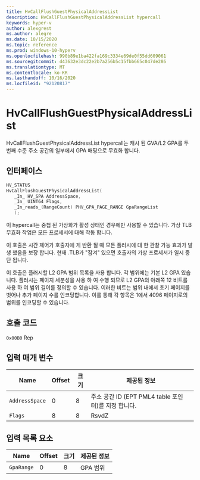 ```yaml
---
title: HvCallFlushGuestPhysicalAddressList
description: HvCallFlushGuestPhysicalAddressList hypercall
keywords: hyper-v
author: alexgrest
ms.author: alegre
ms.date: 10/15/2020
ms.topic: reference
ms.prod: windows-10-hyperv
ms.openlocfilehash: 990b89e1ba422fa169c3334e69de0f55dd609061
ms.sourcegitcommit: d43632e3dc22e2b7a256b5c15fbb665c047de286
ms.translationtype: MT
ms.contentlocale: ko-KR
ms.lasthandoff: 10/16/2020
ms.locfileid: "92120817"
---
```

# <a name="hvcallflushguestphysicaladdresslist"></a>HvCallFlushGuestPhysicalAddressList

HvCallFlushGuestPhysicalAddressList hypercall는 캐시 된 GVA/L2 GPA를 두 번째 수준 주소 공간의 일부에서 GPA 매핑으로 무효화 합니다.

## <a name="interface"></a>인터페이스

 ```c
HV_STATUS
HvCallFlushGuestPhysicalAddressList(
    _In_ HV_SPA AddressSpace,
    _In_ UINT64 Flags,
    _In_reads_(RangeCount) PHV_GPA_PAGE_RANGE GpaRangeList
    );
 ```

이 hypercall는 중첩 된 가상화가 활성 상태인 경우에만 사용할 수 있습니다. 가상 TLB 무효화 작업은 모든 프로세서에 대해 작동 합니다.

이 호출은 시간 제어가 호출자에 게 반환 될 때 모든 플러시에 대 한 관찰 가능 효과가 발생 했음을 보장 합니다.
현재 .TLB가 "잠겨" 있으면 호출자의 가상 프로세서가 일시 중단 됩니다.

이 호출은 플러시할 L2 GPA 범위 목록을 사용 합니다. 각 범위에는 기본 L2 GPA 있습니다. 플러시는 페이지 세분성을 사용 하 여 수행 되므로 L2 GPA의 아래쪽 12 비트를 사용 하 여 범위 길이를 정의할 수 있습니다. 이러한 비트는 범위 내에서 초기 페이지를 벗어나 추가 페이지 수를 인코딩합니다. 이를 통해 각 항목은 1에서 4096 페이지로의 범위를 인코딩할 수 있습니다.

## <a name="call-code"></a>호출 코드

`0x00B0` Rep

## <a name="input-parameters"></a>입력 매개 변수

| Name                    | Offset     | 크기     | 제공된 정보                      |
|-------------------------|------------|----------|-------------------------------------------|
| `AddressSpace`          | 0          | 8        | 주소 공간 ID (EPT PML4 table 포인터)를 지정 합니다. |
| `Flags`                 | 8          | 8        | RsvdZ                                     |

## <a name="input-list-element"></a>입력 목록 요소

| Name                    | Offset     | 크기     | 제공된 정보                      |
|-------------------------|------------|----------|-------------------------------------------|
| `GpaRange`              | 0          | 8        | GPA 범위                                 |